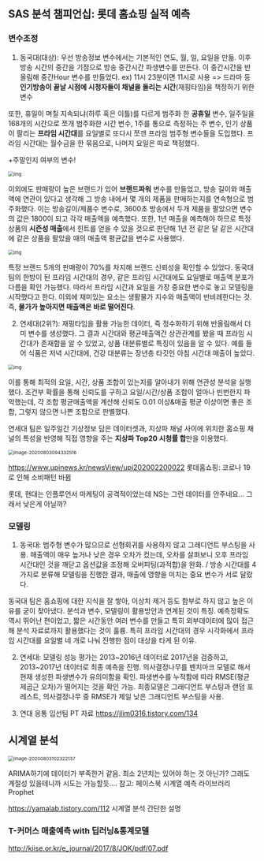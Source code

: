 ## SAS 분석 챔피언십: 롯데 홈쇼핑 실적 예측

### 변수조정 

1) 동국대(대상): 우선 방송정보 변수에서는 기본적인 연도, 월, 일, 요일을 만듦. 이후 방송 시간의 중간을 기점으로 방송 중간시간 파생변수를 만든다. 이 중간시간을 반올림해 중간Hour 변수를 만들었다. ex) 11시 23분이면 11시로 사용 => 드라마 등 **인기방송이 끝날 시점에 시청자들이 채널을 돌리는 시간**(재핑타임)을 책정하기 위한 변수

또한, 휴일이 며칠 지속되냐(하루 혹은 이틀)를 다르게 범주화 한 **공휴일** 변수, 일주일을 168개의 시간으로 쪼개 범주화한 시간 변수, 1주를 통으로 측정하는 주 변수, 인기 상품이 팔리는 **프라임 시간대**를 요일별로 또다시 쪼갠 프라임 범주형 변수들을 도입했다. 프라임 시간대는 월수금을 한 묶음으로, 나머지 요일은 따로 책정했다.

+주말인지 여부의 변수!

<img src="https://byline.network/wp-content/uploads/2019/11/sas-championship-dongkook-team-1.jpg" alt="img" style="zoom: 67%;" /> 

이외에도 판매량이 높은 브랜드가 있어 **브랜드파워** 변수를 만들었고, 방송 길이와 매출액에 연관이 있다고 생각해 그 방송 내에서 몇 개의 제품을 판매하는지를 연속형으로 범주화했다. 이는 방송길이/제품수 변수로, 3600초 방송에서 두개 제품을 팔았으면 변수의 값은 1800이 되고 각각 매출액을 예측했다. 또한, 1년 매출을 예측해야 하므로 특정 상품의 **시즌성 매출**에서 힌트를 얻을 수 있을 것으로 판단해 1년 전 같은 달 같은 시간대에 같은 상품을 팔았을 때의 매출액 평균값을 변수로 사용했다. 

 <img src="https://byline.network/wp-content/uploads/2019/11/sas-championship-dongkook-team-3.jpg" alt="img" style="zoom:67%;" />  

  특정 브랜드 5개의 판매량이 70%를 차지해 브랜드 신뢰성을 확인할 수 있었다. 동국대 팀의 한방이 된 프라임 시간대의 경우, 같은 프라임 시간대에도 요일별로 매출액 분포가 다름을 확인 가능했다. 따라서 프라임 시간과 요일을 가장 중요한 변수로 놓고 모델링을 시작했다고 한다. 이외에 재미있는 요소는 생활물가 지수와 매출액이 반비례한다는 것. 즉, **물가가 높아지면 매출액은 바로 떨어진다**.  

2) 연세대(2위?): 재핑타임을 활용 가능한 데이터, 즉 정수화하기 위해 반올림해서 더미 변수를 생성했다. 그 결과 시간대와 평균매출액간 상관관계를 봤을 때 프라임 시간대가 존재함을 알 수 있었고, 상품 대분류별로 특징이 있음을 알 수 있다. 예를 들어 식품은 저녁 시간대에, 건강 대분류는 장년층 타깃인 아침 시간대 매출이 높았다.

<img src="https://byline.network/wp-content/uploads/2019/11/sas-championship-yonsei-team-1.jpg" alt="img" style="zoom:67%;" /> 

이를 통해 최적의 요일, 시간, 상품 조합이 있는지를 알아내기 위해 연관성 분석을 실행했다. 조건부 확률을 통해 신뢰도를 구하고 요일/시간/상품 조합이 얼마나 빈번한지 파악했는데, 각 조합 평균매출액을 계산해 신뢰도 0.01 이상&매출 평균 이상이면 좋은 조합, 그렇지 않으면 나쁜 조합으로 판별했다.

연세대 팀은 일주일간 기상정보 담은 데이터셋과, 지상파 채널 사이에 위치한 홈쇼핑 채널의 특성을 반영해 직접 영향을 주는 **지상파 Top20 시청률 합**만을 이용했다. 



<img src="C:\Users\dbdms\AppData\Roaming\Typora\typora-user-images\image-20200803094332516.png" alt="image-20200803094332516" style="zoom: 67%;" />  

https://www.upinews.kr/newsView/upi202002200022 롯데홈쇼핑: 코로나 19로 인해 소비패턴 바뀜

롯데, 현대는 인플루언서 마케팅이 공격적이었는데 NS는 그런 데이터를 안주네요... 그래서 낮은게 아닐까?



### 모델링 

1) 동국대: 범주형 변수가 많으므로 선형회귀를 사용하지 않고 그래디언트 부스팅을 사용. 매출액이 매우 높거나 낮은 경우 오차가 컸는데, 오차를 살펴보니 오후 프라임 시간대인 것을 깨닫고 옵션값을 조정해 오버피팅(과적합)을 완화. / 방송 시간대를 4가지로 분류해 모델링을 진행한 결과, 매출에 영향을 미치는 중요 변수가 서로 달랐다. 

동국대 팀은 홈쇼핑에 대한 지식을 잘 쌓아, 이상치 제거 등도 함부로 하지 않고 높은 이유를 굳이 찾아냈다. 분석과 변수, 모델링이 활용방안과 연계된 것이 특징. 예측정확도 역시 뛰어난 편이었고, 짧은 시간동안 여러 변수를 만들고 특히 외부데이터에 많이 접근해 분석 자료로까지 활용했다는 것이 훌륭. 특히 프라임 시간대의 경우 시각화에서 프라임 시간대를 요일별 네 개로 나눠 진행한 점이 대상을 타게 된 이유. 

2) 연세대: 모델링 성능 평가는 2013~2016년 데이터로 2017년을 검증하고, 2013~2017년 데이터로 최종 예측을 진행. 의사결정나무를 벤치마크 모델로 해서 현재 생성한 파생변수가 유의미함을 확인. 파생변수를 누적함에 따라 RMSE(평균 제곱근 오차)가 떨어지는 것을 확인 가능. 최종모델은 그래디언트 부스팅과 랜덤 포레스트, 의사결정나무 중 RMSE가 제일 낮은 그래디언트 부스팅을 사용.

3) 연대 응통 입선팀 PT 자료 https://jlim0316.tistory.com/134



## 시계열 분석

 <img src="C:\Users\dbdms\AppData\Roaming\Typora\typora-user-images\image-20200803102322137.png" alt="image-20200803102322137" style="zoom: 67%;" /> 

ARIMA하기에 데이터가 부족한거 같음. 최소 2년치는 있어야 하는 것 아닌가? 그래도 계절성 있을테니까 시도는 가능할듯....  참고: 페이스북 시계열 예측 라이브러리 Prophet

https://yamalab.tistory.com/112 시계열 분석 간단한 설명



### T-커머스 매출예측 with 딥러닝&통계모델 

http://kiise.or.kr/e_journal/2017/8/JOK/pdf/07.pdf





